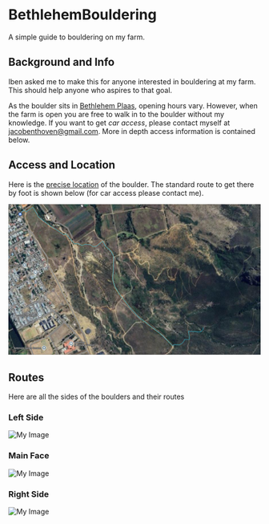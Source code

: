 # BethlehemBouldering

A simple guide to bouldering on my farm.

## Background and Info

Iben asked me to make this for anyone interested in bouldering at my farm. This should help anyone who aspires to that goal.

As the boulder sits in [Bethlehem Plaas](https://maps.app.goo.gl/TPZWeMC4AntFpdBFA), opening hours vary. However, when the farm is open you are free to walk in to the boulder without my knowledge. If you want to get *car access*, please contact myself at <jacobenthoven@gmail.com>. More in depth access information is contained below.

## Access and Location

Here is the [precise location](https://maps.app.goo.gl/9GXsPRcMXdio4FMZ6) of the boulder. The standard route to get there by foot is shown below (for car access please contact me).

![My Image](./assets/route.png)

## Routes

Here are all the sides of the boulders and their routes

### Left Side

![My Image](./assets/left.png)

### Main Face

![My Image](./assets/main.png)

### Right Side

![My Image](./assets/right.png)
